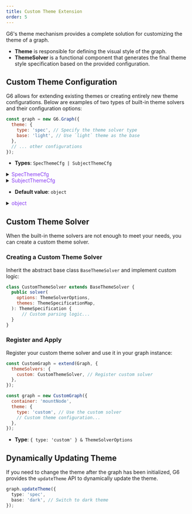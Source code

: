 ```yaml
---
title: Custom Theme Extension
order: 5
---
```


G6's theme mechanism provides a complete solution for customizing the theme of a graph.

- **Theme** is responsible for defining the visual style of the graph.
- **ThemeSolver** is a functional component that generates the final theme style specification based on the provided configuration.

## Custom Theme Configuration

G6 allows for extending existing themes or creating entirely new theme configurations. Below are examples of two types of built-in theme solvers and their configuration options:

```javascript
const graph = new G6.Graph({
  theme: {
    type: 'spec', // Specify the theme solver type
    base: 'light', // Use `light` theme as the base
  },
  // ... other configurations
});
```

- **Types**: `SpecThemeCfg | SubjectThemeCfg`

<details>

<summary><span style="color: #873bf4; cursor: pointer">SpecThemeCfg</span></summary>

```typescript
type SpecThemeCfg = { type: 'spec' } & SpecThemeSolverOptions;

/**
 * The type of color palette, which can be an array of hexadecimal color strings or an object with keys as data type names and values as hexadecimal color values.
 */
type Palette = string[] | { [dataType: string]: string };
type ITEM_TYPE = 'node' | 'edge' | 'combo';
type SpecThemeSolverOptions = {
  /**
   * The built-in theme that the custom theme is based on, default is 'light'
   */
  base: 'light' | 'dark';
  specification: {
    [itemType: ITEM_TYPE]: {
      /**
       * The data type field for nodes/edges/combos, for example, if nodes are classified according to the 'cluster' field, you can specify dataTypeField: 'cluster', and subsequently colors will be taken from the palette based on this classification.
       */
      dataTypeField: string;
      /**
       * Color palette
       */
      palette: Palette;
      /**
       * Custom styles for the shapes corresponding to the color palette
       */
      getStyleSets: (palette: Palette) => {
        default: {
          [shapeId: string]: ShapeStyle;
        };
        [stateName: string]: {
          [shapeId: string]: ShapeStyle;
        };
      };
    };
    canvas?: {
      /**
       * Configuration for canvas background color, if not configured, it will follow the default color of the base.
       */
      backgroundColor: string;
      [cssName: string]: unknown;
    };
  };
};
```

</details>

<details>

<summary><span style="color: #873bf4; cursor: pointer">SubjectThemeCfg</span></summary>

```typescript
type SubjectThemeCfg = { type: 'subject' } & SubjectThemeSolverOptions;

/**
 * The type of color palette, which can be an array of hexadecimal color strings or an object with keys as data type names and values as hexadecimal color values.
 */
type Palette = string[] | { [dataType: string]: string };
type ITEM_TYPE = 'node' | 'edge' | 'combo';
type SubjectThemeSolverOptions = {
  /**
   * The built-in theme that the custom theme is based on, default is 'light'
   */
  base: 'light' | 'dark';
  baseColor: string;
  specification?: {
    [itemType: ITEM_TYPE]: {
      /**
       * The data type field for nodes/edges/combos, for example, if nodes are classified according to the 'cluster' field, you can specify dataTypeField: 'cluster', and subsequently colors will be taken from the palette based on this classification.
       */
      dataTypeField: string;
      /**
       * Color palette
       */
      palette: Palette;
    };
    canvas?: {
      /**
       * Configuration for canvas background color, if not configured, it will follow the default color of the base.
       */
      backgroundColor: string;
      [cssName: string]: unknown;
    };
  };
};
```

</details>

- **Default value**: `object`

<details>

<summary><span style="color: #873bf4; cursor: pointer">object</span></summary>

```json
{
  "type": "spec",
  "base": "light"
}
```

</details>

## Custom Theme Solver

When the built-in theme solvers are not enough to meet your needs, you can create a custom theme solver.

### Creating a Custom Theme Solver

Inherit the abstract base class `BaseThemeSolver` and implement custom logic:

```javascript
class CustomThemeSolver extends BaseThemeSolver {
  public solver(
    options: ThemeSolverOptions,
    themes: ThemeSpecificationMap,
  ): ThemeSpecification {
      // Custom parsing logic...
  }
}
```

### Register and Apply

Register your custom theme solver and use it in your graph instance:

```javascript
const CustomGraph = extend(Graph, {
  themeSolvers: {
    custom: CustomThemeSolver, // Register custom solver
  },
});

const graph = new CustomGraph({
  container: 'mountNode',
  theme: {
    type: 'custom', // Use the custom solver
    // Custom theme configuration...
  },
});
```

- **Type**: `{ type: 'custom' } & ThemeSolverOptions`

## Dynamically Updating Theme

If you need to change the theme after the graph has been initialized, G6 provides the `updateTheme` API to dynamically update the theme.

```typescript
graph.updateTheme({
  type: 'spec',
  base: 'dark', // Switch to dark theme
});
```
